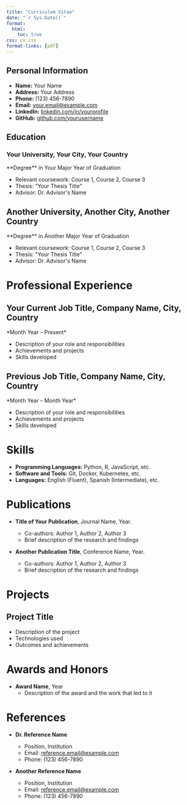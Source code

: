 ```yaml
---
title: "Curriculum Vitae"
date: "`r Sys.Date()`"
format:
  html:
    toc: true
css: cv.css
format-links: [pdf]
---
```



## Personal Information
- **Name:** Your Name
- **Address:** Your Address
- **Phone:** (123) 456-7890
- **Email:** your.email@example.com
- **LinkedIn:** [linkedin.com/in/yourprofile](https://www.linkedin.com/in/yourprofile)
- **GitHub:** [github.com/yourusername](https://github.com/yourusername)

## Education
### Your University, Your City, Your Country
<div class="item-with-date">
  <span>**Degree** in Your Major</span>
  <span class="cvdate">Year of Graduation</span>
</div>

- Relevant coursework: Course 1, Course 2, Course 3
- Thesis: "Your Thesis Title"
- Advisor: Dr. Advisor's Name

## Another University, Another City, Another Country
<div class="item-with-date">
  <span>**Degree** in Another Major</span>
  <span class="cvdate">Year of Graduation</span>
</div>

- Relevant coursework: Course 1, Course 2, Course 3
- Thesis: "Your Thesis Title"
- Advisor: Dr. Advisor's Name

# Professional Experience
## Your Current Job Title, Company Name, City, Country
<div class="item-with-date">
  <span>*Month Year – Present*</span>
  <span class="cvdate"></span>
</div>

- Description of your role and responsibilities
- Achievements and projects
- Skills developed

## Previous Job Title, Company Name, City, Country
<div class="item-with-date">
  <span>*Month Year – Month Year*</span>
  <span class="cvdate"></span>
</div>

- Description of your role and responsibilities
- Achievements and projects
- Skills developed

# Skills
- **Programming Languages:** Python, R, JavaScript, etc.
- **Software and Tools:** Git, Docker, Kubernetes, etc.
- **Languages:** English (Fluent), Spanish (Intermediate), etc.

# Publications
- **Title of Your Publication**, Journal Name, Year.
  - Co-authors: Author 1, Author 2, Author 3
  - Brief description of the research and findings

- **Another Publication Title**, Conference Name, Year.
  - Co-authors: Author 1, Author 2, Author 3
  - Brief description of the research and findings

# Projects
## Project Title
- Description of the project
- Technologies used
- Outcomes and achievements

# Awards and Honors
- **Award Name**, Year
  - Description of the award and the work that led to it

# References
- **Dr. Reference Name**
  - Position, Institution
  - Email: reference.email@example.com
  - Phone: (123) 456-7890

- **Another Reference Name**
  - Position, Institution
  - Email: reference.email@example.com
  - Phone: (123) 456-7890
